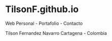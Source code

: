 # TilsonF.github.io

Web Personal - Portafolio - Contacto

Tilson Fernandez Navarro
Cartagena - Colombia
